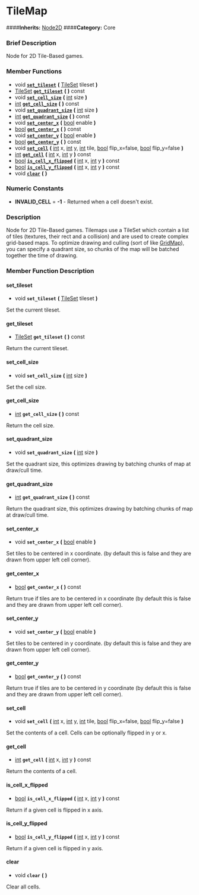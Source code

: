 #  TileMap  
####**Inherits:** [Node2D](class_node2d)
####**Category:** Core

###  Brief Description  
Node for 2D Tile-Based games.

###  Member Functions 
  * void  **[`set_tileset`](#set_tileset)**  **(** [TileSet](class_tileset) tileset  **)**
  * [TileSet](class_tileset)  **[`get_tileset`](#get_tileset)**  **(** **)** const
  * void  **[`set_cell_size`](#set_cell_size)**  **(** [int](class_int) size  **)**
  * [int](class_int)  **[`get_cell_size`](#get_cell_size)**  **(** **)** const
  * void  **[`set_quadrant_size`](#set_quadrant_size)**  **(** [int](class_int) size  **)**
  * [int](class_int)  **[`get_quadrant_size`](#get_quadrant_size)**  **(** **)** const
  * void  **[`set_center_x`](#set_center_x)**  **(** [bool](class_bool) enable  **)**
  * [bool](class_bool)  **[`get_center_x`](#get_center_x)**  **(** **)** const
  * void  **[`set_center_y`](#set_center_y)**  **(** [bool](class_bool) enable  **)**
  * [bool](class_bool)  **[`get_center_y`](#get_center_y)**  **(** **)** const
  * void  **[`set_cell`](#set_cell)**  **(** [int](class_int) x, [int](class_int) y, [int](class_int) tile, [bool](class_bool) flip_x=false, [bool](class_bool) flip_y=false  **)**
  * [int](class_int)  **[`get_cell`](#get_cell)**  **(** [int](class_int) x, [int](class_int) y  **)** const
  * [bool](class_bool)  **[`is_cell_x_flipped`](#is_cell_x_flipped)**  **(** [int](class_int) x, [int](class_int) y  **)** const
  * [bool](class_bool)  **[`is_cell_y_flipped`](#is_cell_y_flipped)**  **(** [int](class_int) x, [int](class_int) y  **)** const
  * void  **[`clear`](#clear)**  **(** **)**

###  Numeric Constants  
  * **INVALID_CELL** = **-1** - Returned when a cell doesn't exist.

###  Description  
Node for 2D Tile-Based games. Tilemaps use a TileSet which contain a list of tiles (textures, their rect and a collision) and are used to create complex grid-based maps.
	To optimize drawing and culling (sort of like [GridMap](class_gridmap)), you can specify a quadrant size, so chunks of the map will be batched together the time of drawing.

###  Member Function Description  

#### <a name="set_tileset">set_tileset</a>
  * void  **`set_tileset`**  **(** [TileSet](class_tileset) tileset  **)**

Set the current tileset.

#### <a name="get_tileset">get_tileset</a>
  * [TileSet](class_tileset)  **`get_tileset`**  **(** **)** const

Return the current tileset.

#### <a name="set_cell_size">set_cell_size</a>
  * void  **`set_cell_size`**  **(** [int](class_int) size  **)**

Set the cell size.

#### <a name="get_cell_size">get_cell_size</a>
  * [int](class_int)  **`get_cell_size`**  **(** **)** const

Return the cell size.

#### <a name="set_quadrant_size">set_quadrant_size</a>
  * void  **`set_quadrant_size`**  **(** [int](class_int) size  **)**

Set the quadrant size, this optimizes drawing by batching chunks of map at draw/cull time.

#### <a name="get_quadrant_size">get_quadrant_size</a>
  * [int](class_int)  **`get_quadrant_size`**  **(** **)** const

Return the quadrant size, this optimizes drawing by batching chunks of map at draw/cull time.

#### <a name="set_center_x">set_center_x</a>
  * void  **`set_center_x`**  **(** [bool](class_bool) enable  **)**

Set tiles to be centered in x coordinate. (by default this is false and they are drawn from upper left cell corner).

#### <a name="get_center_x">get_center_x</a>
  * [bool](class_bool)  **`get_center_x`**  **(** **)** const

Return true if tiles are to be centered in x coordinate (by default this is false and they are drawn from upper left cell corner).

#### <a name="set_center_y">set_center_y</a>
  * void  **`set_center_y`**  **(** [bool](class_bool) enable  **)**

Set tiles to be centered in y coordinate. (by default this is false and they are drawn from upper left cell corner).

#### <a name="get_center_y">get_center_y</a>
  * [bool](class_bool)  **`get_center_y`**  **(** **)** const

Return true if tiles are to be centered in y coordinate (by default this is false and they are drawn from upper left cell corner).

#### <a name="set_cell">set_cell</a>
  * void  **`set_cell`**  **(** [int](class_int) x, [int](class_int) y, [int](class_int) tile, [bool](class_bool) flip_x=false, [bool](class_bool) flip_y=false  **)**

Set the contents of a cell. Cells can be optionally flipped in y or x.

#### <a name="get_cell">get_cell</a>
  * [int](class_int)  **`get_cell`**  **(** [int](class_int) x, [int](class_int) y  **)** const

Return the contents of a cell.

#### <a name="is_cell_x_flipped">is_cell_x_flipped</a>
  * [bool](class_bool)  **`is_cell_x_flipped`**  **(** [int](class_int) x, [int](class_int) y  **)** const

Return if a given cell is flipped in x axis.

#### <a name="is_cell_y_flipped">is_cell_y_flipped</a>
  * [bool](class_bool)  **`is_cell_y_flipped`**  **(** [int](class_int) x, [int](class_int) y  **)** const

Return if a given cell is flipped in y axis.

#### <a name="clear">clear</a>
  * void  **`clear`**  **(** **)**

Clear all cells.
